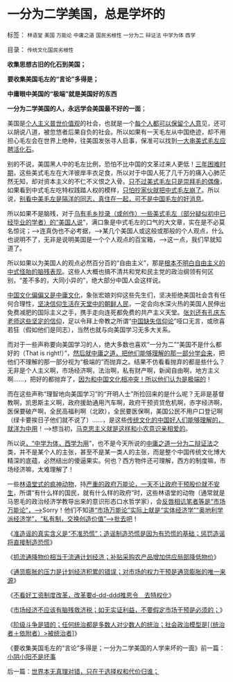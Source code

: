 # 一分为二学美国，总是学坏的

标签： `林语堂` `美国` `万能论` `中庸之道` `国民劣根性` `一分为二` `辩证法` `中学为体` `西学` 

目录： `传统文化国民劣根性`

**收集思想古旧的化石到美国；**

**要收集美国毛左的“言论”多得是；**

**中庸眼中美国的“极端”就是美国好的东西**

**一分为二学美国的人，永远学会美国最不好的一面**；



美国是[个人主义普世价值观](../../../2010/3/7/Individualism（个体价值）不宜混同个人主义.md)的社会，也就是一个[每个人都可以保留个人意](../../../2010/5/20/为什么我的观点就是对的？别人是错的？.md)见，还可以胡说八道，被忽悠者后果自负的社会。所以如果有一天毛左从中国绝迹，却不用担心毛左会在世界上绝种，往美国发张寻人启事，保准可以找到[一大串美式毛左应聘活化石](../../../2009/7/7/摆脱动物庄园里崇洋媚外的奴性思维.md)。

别的不说，美国黑人中的毛左比例，恐怕不比中国的文革过来人更低！[三年困难时期](../../../2009/8/2/英属孟加拉两次大饥荒和经济学家的良心.md)，这些美式毛左在大洋彼岸丰衣足食，所以对于中国人死了几千万的痛入心肺茫然无知，却对资本主义的不仁不义恨之入骨。[只不过美式毛左只是崇拜毛的偶像](../../../2010/6/23/美国是不会为他国的民主而奋斗的.md)，如果看到中式毛左吃特权践踏人权的模样，[只怕抄家伙就把中式毛左崩了](../../../2010/10/28/法西斯和基督教沙文主义.md)。所以说，[别看中美毛左是隔洋的同志，真住在一起，可不是中国毛左的好消息](../../../2009/11/3/欧美反华人权卫士都是些什么人？.md)。

所以如果不是脑残，对于[乌有毛乡抄录（或创作）一些美式毛左（部分疑似初中已经毕业的学者）的“美国人说](http://cid-36d976e82bb7123d.spaces.live.com/blog/cns!36D976E82BB7123D!1898.entry)”，满口象是中式毛左的口气的大文章，实在是不必莫名惊诧；——>连真伪也不必考据，——>某几个美国人或这般或那般的个人观点，什么也说明不了，无非是说明美国是一个个人观点的百宝箱，——>这一点，我们早就知道了。

所以如果以为美国人的观点必然百分百的“自由主义”，那是[根本不明白自由主义的中式怪胎的脑残表现](../../../2010/8/16/“自已作主了”！这就是民主！.md)。这些人大概也搞不清共和党和民主党的政治纲领有何区别，“差不多的，大同小异的”，绝大部分中国人会这样说。

[中国文化偏偏又是中庸文化](../../../2010/7/4/中庸之道“中间派”现象研讨目录集.md)，象张宏娘刘仰这些先生们，坚决拒绝美国社会含有任何合理性，[坚决信仰生活在天堂中的朝鲜人民](http://hi.baidu.com/darthchn/blog/item/30264b1e14ebd96df724e437.html)，一定会向水深火热的美国人民伸出免费减肥的国际主义之手，携手走向连死都免费的共产主义天堂。[张刘还有孔庆东老师这些坚定的信仰](../../../2010/11/30/孔庆东老师玩政治是举重若轻啊.md)，足以令拜上帝教之所谓“[中国缺失信仰论](../../../2010/10/14/人权利益和意识形态泾渭分明.md)”哑口无言，或欣喜若狂（假如他们是同志），当然也就与向美国学习无多大关系。

而对于一些声称要向美国学习的人，绝大多数也喜欢“一分为二”“美国不是什么都好的（That is
right!）”，[然后就中庸之道，把他们能够理解的那一部分学会来](http://darthvad.blog.sohu.com/132381039.html)，把他们不理解的那一部分视为“极端的”而抛弃之。结果不仿看看抛弃的都是些什么？无非是个人主义啊，市场经济啊，法治啊，私有财产啊，新闻自由啊，地方主义啊……，把好的都抛弃了，[因为和中国文化相冲突！所以他们认为是极端的](../../../2009/7/24/人权普世价值观或令传统中国将不国.md)！

而在这些声称“理智地向美国学习”的“开明人士”所捡回来的是什么呢？无非是基督教啊，凯恩斯主义啊，政府援助通用汽车啊，政府干预资贷危机啊，赤字经济啊，医保要破产啊，全民高福利啊（北欧），全民要医保啊，美国公民不用户口登记啊（绿卡要挨日子他们就不说了）……，是这些[传统文化的中国好人们能够理解的，就洋为中用](../../../2010/5/13/东西方传统文化垃圾取长补短发挥余热.md)！——>想当初，[马克思主义就是这样和小农意识亲相爱的](../../../2009/6/26/马恩主义为什么适合移植入中国传统社会.md)。

所以说[，“中学为体，西学为用](../../../2009/12/25/自力更生国防建设是小农意识历史经验.md)”，也不是今天所说的[中庸之道一分为二辩证法](../../../2009/8/23/传统文化之中庸之道.md)之类，并不是某个人的主张，甚至不是某一类人的主张，而是整个中国传统文化博大精深的底蕴，必然结出的傻逼果实。何也？西方物件还可理解，西方的制度嘛，市场经济嘛，太难理解了！

一些[林语堂式的疯神动物](../../../2009/2/2/实例解剖极左的人格认知误区.md)，持[严重的政府万能论，一天不让政府干预股价就不安生](../../../2009/2/2/实例解剖极左的人格认知误区.md)，所谓“有什么样的国民，就有什么样的政府”时，这些林语堂的动物（通常就是马恩毛的政治经济学教导出来的意识形态口水哲学家），会[反唇相讥笔者等是“市场万能论”，——>](../../../2009/4/26/市场信号是万能的，通货紧缩不可怕.md)Sorry！他们不知道[“市场万能论”实际上就是“实体经济学”“奥地利学派经济学](../../../2010/3/8/奥地利学派天生就是“边缘”经济学派.md)[”，“私有制，交换创造价值”——>批去吧](../../../2010/9/20/特权是弱者；特权就是贪污；市场无“公允价值标准”.md)！

《[准造谣的真实含义是“不准恐慌”；造谣制造恐慌是因为有恐慌的基础；惩罚造谣将直接制造恐慌](../../../2010/11/30/为什么处罚造谣将制造恐慌？.md)》

《[抓流通降物价相当于流通计划经济；补贴采购农产品增加供应局部降低物价](../../../2010/12/1/发改委知错能改,抓流通降物价将劳而有过.md)》

《[通货膨胀的压力是计划经济积累的错误；对市场的权力干预是通货膨胀的唯一来源](../../../2010/12/2/若有“失去的二十年”将是炎黄庇佑.md)》

《[不看好工资制度改革，改革要d-dd-ddd推恩令　去特权化](../../../2010/12/6/不看好工资制度改革；.md)》

《[市场经济不应该有脑残救济税；如无实证利益，不要假定市场干预是必须的；](../../../2010/12/7/脑残救济税不合理.md)》

《[阶级斗争是错的；任何统治都是多数人对少数人的统治；社会政治模型是[（统治者＋依附者）>被统治者]](../../../2010/12/2/马克思阶级斗争观点和社会政治模型.md)》

《要收集美国毛左的“言论”多得是；一分为二学美国的人学来坏的一面》前一篇：[小阴小阳不是坏事](../../../2010/12/8/小阴小阳不是坏事.md)

后一篇：[世界本无真理对错，只在于选择权和代价归谁；](../../../2010/12/8/世界本无真理对错，只在于选择权和代价归谁；.md)